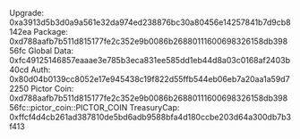 
Upgrade: 0xa3913d5b3d0a9a561e32da974ed238876bc30a80456e14257841b7d9cb8142ea
Package: 0xd788aafb7b511d815177fe2c352e9b0086b26880111600698326158db39856fc
Global Data: 0xfc49125146857eaaae3e785b3eca831ee585dd1eb44d8a03c0168af2403b40cd
Auth: 0x80d04b0139cc8052e17e945438c19f822d55ffb544eb06eb7a20aa1a59d72250
Pictor Coin: 0xd788aafb7b511d815177fe2c352e9b0086b26880111600698326158db39856fc::pictor_coin::PICTOR_COIN
TreasuryCap: 0xffcf4d4cb261ad387810de5bd6adb9588bfa4d180ccbe203d64a300db7b3f413